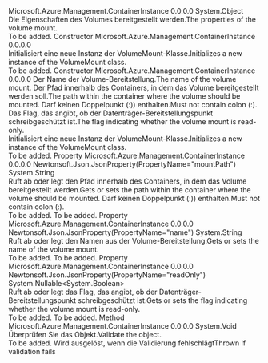 <Type Name="VolumeMount" FullName="Microsoft.Azure.Management.ContainerInstance.Models.VolumeMount">
  <TypeSignature Language="C#" Value="public class VolumeMount" />
  <TypeSignature Language="ILAsm" Value=".class public auto ansi beforefieldinit VolumeMount extends System.Object" />
  <TypeSignature Language="DocId" Value="T:Microsoft.Azure.Management.ContainerInstance.Models.VolumeMount" />
  <TypeSignature Language="VB.NET" Value="Public Class VolumeMount" />
  <TypeSignature Language="F#" Value="type VolumeMount = class" />
  <AssemblyInfo>
    <AssemblyName>Microsoft.Azure.Management.ContainerInstance</AssemblyName>
    <AssemblyVersion>0.0.0.0</AssemblyVersion>
  </AssemblyInfo>
  <Base>
    <BaseTypeName>System.Object</BaseTypeName>
  </Base>
  <Interfaces />
  <Docs>
    <summary>
            <span data-ttu-id="0ca03-101">Die Eigenschaften des Volumes bereitgestellt werden.</span><span class="sxs-lookup"><span data-stu-id="0ca03-101">The properties of the volume mount.</span></span>
            </summary>
    <remarks>To be added.</remarks>
  </Docs>
  <Members>
    <Member MemberName=".ctor">
      <MemberSignature Language="C#" Value="public VolumeMount ();" />
      <MemberSignature Language="ILAsm" Value=".method public hidebysig specialname rtspecialname instance void .ctor() cil managed" />
      <MemberSignature Language="DocId" Value="M:Microsoft.Azure.Management.ContainerInstance.Models.VolumeMount.#ctor" />
      <MemberSignature Language="VB.NET" Value="Public Sub New ()" />
      <MemberType>Constructor</MemberType>
      <AssemblyInfo>
        <AssemblyName>Microsoft.Azure.Management.ContainerInstance</AssemblyName>
        <AssemblyVersion>0.0.0.0</AssemblyVersion>
      </AssemblyInfo>
      <Parameters />
      <Docs>
        <summary>
            <span data-ttu-id="0ca03-102">Initialisiert eine neue Instanz der VolumeMount-Klasse.</span><span class="sxs-lookup"><span data-stu-id="0ca03-102">Initializes a new instance of the VolumeMount class.</span></span>
            </summary>
        <remarks>To be added.</remarks>
      </Docs>
    </Member>
    <Member MemberName=".ctor">
      <MemberSignature Language="C#" Value="public VolumeMount (string name, string mountPath, Nullable&lt;bool&gt; readOnlyProperty = null);" />
      <MemberSignature Language="ILAsm" Value=".method public hidebysig specialname rtspecialname instance void .ctor(string name, string mountPath, valuetype System.Nullable`1&lt;bool&gt; readOnlyProperty) cil managed" />
      <MemberSignature Language="DocId" Value="M:Microsoft.Azure.Management.ContainerInstance.Models.VolumeMount.#ctor(System.String,System.String,System.Nullable{System.Boolean})" />
      <MemberSignature Language="VB.NET" Value="Public Sub New (name As String, mountPath As String, Optional readOnlyProperty As Nullable(Of Boolean) = null)" />
      <MemberSignature Language="F#" Value="new Microsoft.Azure.Management.ContainerInstance.Models.VolumeMount : string * string * Nullable&lt;bool&gt; -&gt; Microsoft.Azure.Management.ContainerInstance.Models.VolumeMount" Usage="new Microsoft.Azure.Management.ContainerInstance.Models.VolumeMount (name, mountPath, readOnlyProperty)" />
      <MemberType>Constructor</MemberType>
      <AssemblyInfo>
        <AssemblyName>Microsoft.Azure.Management.ContainerInstance</AssemblyName>
        <AssemblyVersion>0.0.0.0</AssemblyVersion>
      </AssemblyInfo>
      <Parameters>
        <Parameter Name="name" Type="System.String" />
        <Parameter Name="mountPath" Type="System.String" />
        <Parameter Name="readOnlyProperty" Type="System.Nullable&lt;System.Boolean&gt;" />
      </Parameters>
      <Docs>
        <param name="name"><span data-ttu-id="0ca03-103">Der Name der Volume-Bereitstellung.</span><span class="sxs-lookup"><span data-stu-id="0ca03-103">The name of the volume mount.</span></span></param>
        <param name="mountPath"><span data-ttu-id="0ca03-104">Der Pfad innerhalb des Containers, in dem das Volume bereitgestellt werden soll.</span><span class="sxs-lookup"><span data-stu-id="0ca03-104">The path within the container where the volume should be mounted.</span></span> <span data-ttu-id="0ca03-105">Darf keinen Doppelpunkt (:)) enthalten.</span><span class="sxs-lookup"><span data-stu-id="0ca03-105">Must not contain colon (:).</span></span></param>
        <param name="readOnlyProperty"><span data-ttu-id="0ca03-106">Das Flag, das angibt, ob der Datenträger-Bereitstellungspunkt schreibgeschützt ist.</span><span class="sxs-lookup"><span data-stu-id="0ca03-106">The flag indicating whether the volume mount is read-only.</span></span></param>
        <summary>
            <span data-ttu-id="0ca03-107">Initialisiert eine neue Instanz der VolumeMount-Klasse.</span><span class="sxs-lookup"><span data-stu-id="0ca03-107">Initializes a new instance of the VolumeMount class.</span></span>
            </summary>
        <remarks>To be added.</remarks>
      </Docs>
    </Member>
    <Member MemberName="MountPath">
      <MemberSignature Language="C#" Value="public string MountPath { get; set; }" />
      <MemberSignature Language="ILAsm" Value=".property instance string MountPath" />
      <MemberSignature Language="DocId" Value="P:Microsoft.Azure.Management.ContainerInstance.Models.VolumeMount.MountPath" />
      <MemberSignature Language="VB.NET" Value="Public Property MountPath As String" />
      <MemberSignature Language="F#" Value="member this.MountPath : string with get, set" Usage="Microsoft.Azure.Management.ContainerInstance.Models.VolumeMount.MountPath" />
      <MemberType>Property</MemberType>
      <AssemblyInfo>
        <AssemblyName>Microsoft.Azure.Management.ContainerInstance</AssemblyName>
        <AssemblyVersion>0.0.0.0</AssemblyVersion>
      </AssemblyInfo>
      <Attributes>
        <Attribute>
          <AttributeName>Newtonsoft.Json.JsonProperty(PropertyName="mountPath")</AttributeName>
        </Attribute>
      </Attributes>
      <ReturnValue>
        <ReturnType>System.String</ReturnType>
      </ReturnValue>
      <Docs>
        <summary>
            <span data-ttu-id="0ca03-108">Ruft ab oder legt den Pfad innerhalb des Containers, in dem das Volume bereitgestellt werden.</span><span class="sxs-lookup"><span data-stu-id="0ca03-108">Gets or sets the path within the container where the volume should be mounted.</span></span> <span data-ttu-id="0ca03-109">Darf keinen Doppelpunkt (:)) enthalten.</span><span class="sxs-lookup"><span data-stu-id="0ca03-109">Must not contain colon (:).</span></span>
            </summary>
        <value>To be added.</value>
        <remarks>To be added.</remarks>
      </Docs>
    </Member>
    <Member MemberName="Name">
      <MemberSignature Language="C#" Value="public string Name { get; set; }" />
      <MemberSignature Language="ILAsm" Value=".property instance string Name" />
      <MemberSignature Language="DocId" Value="P:Microsoft.Azure.Management.ContainerInstance.Models.VolumeMount.Name" />
      <MemberSignature Language="VB.NET" Value="Public Property Name As String" />
      <MemberSignature Language="F#" Value="member this.Name : string with get, set" Usage="Microsoft.Azure.Management.ContainerInstance.Models.VolumeMount.Name" />
      <MemberType>Property</MemberType>
      <AssemblyInfo>
        <AssemblyName>Microsoft.Azure.Management.ContainerInstance</AssemblyName>
        <AssemblyVersion>0.0.0.0</AssemblyVersion>
      </AssemblyInfo>
      <Attributes>
        <Attribute>
          <AttributeName>Newtonsoft.Json.JsonProperty(PropertyName="name")</AttributeName>
        </Attribute>
      </Attributes>
      <ReturnValue>
        <ReturnType>System.String</ReturnType>
      </ReturnValue>
      <Docs>
        <summary>
            <span data-ttu-id="0ca03-110">Ruft ab oder legt den Namen aus der Volume-Bereitstellung.</span><span class="sxs-lookup"><span data-stu-id="0ca03-110">Gets or sets the name of the volume mount.</span></span>
            </summary>
        <value>To be added.</value>
        <remarks>To be added.</remarks>
      </Docs>
    </Member>
    <Member MemberName="ReadOnlyProperty">
      <MemberSignature Language="C#" Value="public Nullable&lt;bool&gt; ReadOnlyProperty { get; set; }" />
      <MemberSignature Language="ILAsm" Value=".property instance valuetype System.Nullable`1&lt;bool&gt; ReadOnlyProperty" />
      <MemberSignature Language="DocId" Value="P:Microsoft.Azure.Management.ContainerInstance.Models.VolumeMount.ReadOnlyProperty" />
      <MemberSignature Language="VB.NET" Value="Public Property ReadOnlyProperty As Nullable(Of Boolean)" />
      <MemberSignature Language="F#" Value="member this.ReadOnlyProperty : Nullable&lt;bool&gt; with get, set" Usage="Microsoft.Azure.Management.ContainerInstance.Models.VolumeMount.ReadOnlyProperty" />
      <MemberType>Property</MemberType>
      <AssemblyInfo>
        <AssemblyName>Microsoft.Azure.Management.ContainerInstance</AssemblyName>
        <AssemblyVersion>0.0.0.0</AssemblyVersion>
      </AssemblyInfo>
      <Attributes>
        <Attribute>
          <AttributeName>Newtonsoft.Json.JsonProperty(PropertyName="readOnly")</AttributeName>
        </Attribute>
      </Attributes>
      <ReturnValue>
        <ReturnType>System.Nullable&lt;System.Boolean&gt;</ReturnType>
      </ReturnValue>
      <Docs>
        <summary>
            <span data-ttu-id="0ca03-111">Ruft ab oder legt das Flag, das angibt, ob der Datenträger-Bereitstellungspunkt schreibgeschützt ist.</span><span class="sxs-lookup"><span data-stu-id="0ca03-111">Gets or sets the flag indicating whether the volume mount is read-only.</span></span>
            </summary>
        <value>To be added.</value>
        <remarks>To be added.</remarks>
      </Docs>
    </Member>
    <Member MemberName="Validate">
      <MemberSignature Language="C#" Value="public virtual void Validate ();" />
      <MemberSignature Language="ILAsm" Value=".method public hidebysig newslot virtual instance void Validate() cil managed" />
      <MemberSignature Language="DocId" Value="M:Microsoft.Azure.Management.ContainerInstance.Models.VolumeMount.Validate" />
      <MemberSignature Language="VB.NET" Value="Public Overridable Sub Validate ()" />
      <MemberSignature Language="F#" Value="abstract member Validate : unit -&gt; unit&#xA;override this.Validate : unit -&gt; unit" Usage="volumeMount.Validate " />
      <MemberType>Method</MemberType>
      <AssemblyInfo>
        <AssemblyName>Microsoft.Azure.Management.ContainerInstance</AssemblyName>
        <AssemblyVersion>0.0.0.0</AssemblyVersion>
      </AssemblyInfo>
      <ReturnValue>
        <ReturnType>System.Void</ReturnType>
      </ReturnValue>
      <Parameters />
      <Docs>
        <summary>
            <span data-ttu-id="0ca03-112">Überprüfen Sie das Objekt.</span><span class="sxs-lookup"><span data-stu-id="0ca03-112">Validate the object.</span></span>
            </summary>
        <remarks>To be added.</remarks>
        <exception cref="T:Microsoft.Rest.ValidationException">
            <span data-ttu-id="0ca03-113">Wird ausgelöst, wenn die Validierung fehlschlägt</span><span class="sxs-lookup"><span data-stu-id="0ca03-113">Thrown if validation fails</span></span>
            </exception>
      </Docs>
    </Member>
  </Members>
</Type>